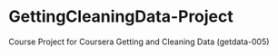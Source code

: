 GettingCleaningData-Project
===========================

Course Project for Coursera Getting and Cleaning Data (getdata-005)
